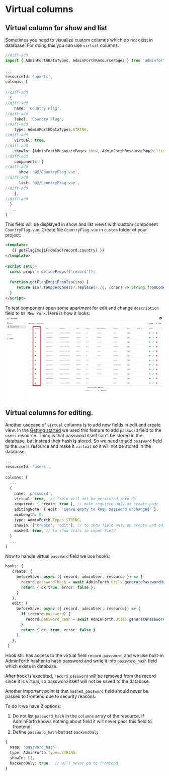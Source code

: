 
# Virtual columns

## Virtual column for show and list

Sometimes you need to visualize custom columns which do not exist in database. 
For doing this you can use `virtual` columns.

```ts title='./index.ts'
//diff-add
import { AdminForthDataTypes, AdminForthResourcePages } from 'adminforth';

...
resourceId: 'aparts',
columns: [
  ...
//diff-add
  {
//diff-add
    name: 'Country Flag',
//diff-add
    label: 'Country Flag',
//diff-add
    type: AdminForthDataTypes.STRING,
//diff-add
    virtual: true,
//diff-add
    showIn: [AdminForthResourcePages.show, AdminForthResourcePages.list],
//diff-add
    components: {
//diff-add
      show: '@@/CountryFlag.vue',
//diff-add
      list: '@@/CountryFlag.vue',
//diff-add
    },
//diff-add
  }
  ...
]
```
 
 This field will be displayed in show and list views with custom component `CountryFlag.vue`.
 Create file `CountryFlag.vue` in `custom` folder of your project:
 
 ```html title="./custom/CountryFlag.vue"
 <template>
    {{ getFlagEmojiFromIso(record.country) }}
</template>
   
<script setup>
   const props = defineProps(['record']);
   
   function getFlagEmojiFromIso(iso) {
      return iso?.toUpperCase()?.replace(/./g, (char) => String.fromCodePoint(char.charCodeAt(0) + 127397));
   }
</script>
 ```

 To test component open some apartment for edit and change `description` field to `US New York`.
 Here is how it looks:
 ![alt text](image-1.png)


## Virtual columns for editing.

Another usecase of `virtual` columns is to add new fields in edit and create view. In the [Getting started](/docs/tutorial/01-gettingStarted.md) we used this feature to add `password` field to the `users` resource. 
Thing is that password itself can't be stored in the database, but instead their hash is stored. 
So we need to add `password` field to the `users` resource and make it `virtual` so it will not be stored in the database.

```ts title="./index.ts"
...
resourceId: 'users',
...
columns: [
  ...
  {
    name: 'password',
    virtual: true,  // field will not be persisted into db
    required: { create: true }, // make required only on create page
    editingNote: { edit: 'Leave empty to keep password unchanged' },
    minLength: 8,
    type: AdminForth.Types.STRING,
    showIn: ['create', 'edit'], // to show field only on create and edit pages
    masked: true, // to show stars in input field
  }
  ...
]
 ```

 Now to handle virtual `password` field we use hooks:
 

 ```ts title="./index.ts"
 hooks: {
    create: {
      beforeSave: async ({ record, adminUser, resource }) => {
        record.password_hash = await AdminForth.Utils.generatePasswordHash(record.password);
        return { ok:true, error: false };
      }
    },
    edit: {
      beforeSave: async ({ record, adminUser, resource}) => {
        if (record.password) {
          record.password_hash = await AdminForth.Utils.generatePasswordHash(record.password);
        }
        return { ok: true, error: false }
      },
    },
  }
```

Hook still has access to the virtual field `record.password`, and we use built-in AdminForth hasher to hash password and write it into
`password_hash` field which exists in database.

After hook is executed, `record.password` will be removed from the record since it is virtual, so password itself will not be saved to the database.

Another important point is that `hashed_password` field should never be passed to frontend due to security reasons.

To do it we have 2 options:

1) Do not list `password_hash` in the `columns` array of the resource. If AdminForth knows nothing about field
it will never pass this field to frontend.
2) Define `password_hash` but set `backendOnly`

```ts
{     
  name: 'password_hash',
  type: AdminForth.Types.STRING,
  showIn: [],
  backendOnly: true,  // will never go to frontend
}
```